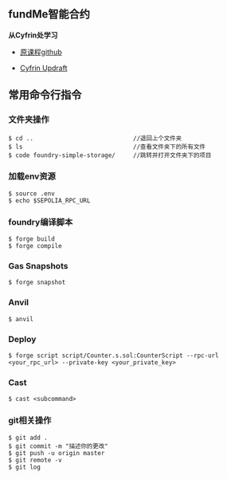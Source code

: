 ## fundMe智能合约

**从Cyfrin处学习**

- [原课程github](https://github.com/Cyfrin/foundry-fund-me-cu)

- [Cyfrin Updraft](https://updraft.cyfrin.io/courses)

## 常用命令行指令

### 文件夹操作

```shell
$ cd ..                            //退回上个文件夹
$ ls                               //查看文件夹下的所有文件
$ code foundry-simple-storage/     //跳转并打开文件夹下的项目
```

### 加载env资源

```shell
$ source .env
$ echo $SEPOLIA_RPC_URL
```

### foundry编译脚本

```shell
$ forge build
$ forge compile
```

### Gas Snapshots

```shell
$ forge snapshot
```

### Anvil

```shell
$ anvil
```

### Deploy

```shell
$ forge script script/Counter.s.sol:CounterScript --rpc-url <your_rpc_url> --private-key <your_private_key>
```

### Cast

```shell
$ cast <subcommand>
```

### git相关操作

```shell
$ git add .
$ git commit -m "描述你的更改"
$ git push -u origin master 
$ git remote -v 
$ git log
```
